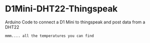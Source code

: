# D1Mini-DHT22-Thingspeak
Arduino Code to connect a D1 Mini to thingspeak and post data from a DHT22


```mmm.... all the temperatures you can find```